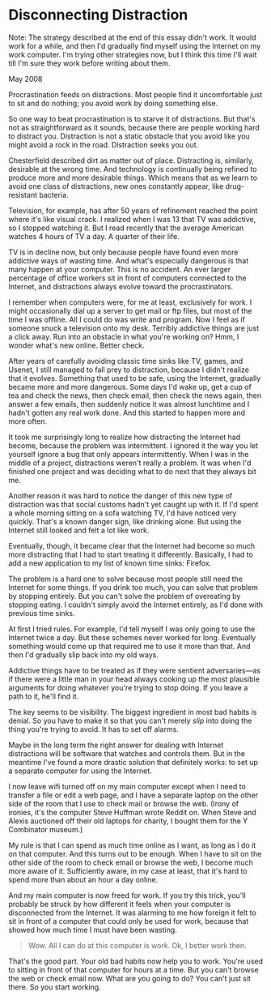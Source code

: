 # Disconnecting Distraction

Note: The strategy described at the end of this essay didn't work. 
It would work for a while, and then I'd gradually find myself 
using the Internet on my work computer. I'm trying other 
strategies now, but I think this time I'll wait till I'm sure 
they work before writing about them.

May 2008

Procrastination feeds on distractions. Most people find it 
uncomfortable just to sit and do nothing; you avoid work by doing 
something else.

So one way to beat procrastination is to starve it of distractions. 
But that's not as straightforward as it sounds, because there are 
people working hard to distract you. Distraction is not a static 
obstacle that you avoid like you might avoid a rock in the road. 
Distraction seeks you out.

Chesterfield described dirt as matter out of place. Distracting 
is, similarly, desirable at the wrong time. And technology is 
continually being refined to produce more and more desirable things. 
Which means that as we learn to avoid one class of distractions, 
new ones constantly appear, like drug-resistant bacteria.

Television, for example, has after 50 years of refinement reached 
the point where it's like visual crack. I realized when I was 13 
that TV was addictive, so I stopped watching it. But I read recently 
that the average American watches 4 hours of TV a day. A quarter 
of their life.

TV is in decline now, but only because people have found even more 
addictive ways of wasting time. And what's especially dangerous 
is that many happen at your computer. This is no accident. An 
ever larger percentage of office workers sit in front of computers 
connected to the Internet, and distractions always evolve toward 
the procrastinators.

I remember when computers were, for me at least, exclusively for 
work. I might occasionally dial up a server to get mail or ftp 
files, but most of the time I was offline. All I could do was write 
and program. Now I feel as if someone snuck a television onto my 
desk. Terribly addictive things are just a click away. Run into 
an obstacle in what you're working on? Hmm, I wonder what's new 
online. Better check.

After years of carefully avoiding classic time sinks like TV, games, 
and Usenet, I still managed to fall prey to distraction, because 
I didn't realize that it evolves. Something that used to be safe, 
using the Internet, gradually became more and more dangerous. Some 
days I'd wake up, get a cup of tea and check the news, then check 
email, then check the news again, then answer a few emails, then 
suddenly notice it was almost lunchtime and I hadn't gotten any real 
work done. And this started to happen more and more often.

It took me surprisingly long to realize how distracting the Internet 
had become, because the problem was intermittent. I ignored it the 
way you let yourself ignore a bug that only appears intermittently. When 
I was in the middle of a project, distractions weren't really a 
problem. It was when I'd finished one project and was deciding 
what to do next that they always bit me.

Another reason it was hard to notice the danger of this new type 
of distraction was that social customs hadn't yet caught up with 
it. If I'd spent a whole morning sitting on a sofa watching TV, 
I'd have noticed very quickly. That's a known danger sign, like 
drinking alone. But using the Internet still looked and felt a 
lot like work.

Eventually, though, it became clear that the Internet had become so much 
more distracting that I had to start treating it differently. 
Basically, I had to add a new application to my list of known time 
sinks: Firefox.

The problem is a hard one to solve because most people still need 
the Internet for some things. If you drink too much, you can solve 
that problem by stopping entirely. But you can't solve the problem 
of overeating by stopping eating. I couldn't simply avoid the 
Internet entirely, as I'd done with previous time sinks.

At first I tried rules. For example, I'd tell myself I was only 
going to use the Internet twice a day. But these schemes never 
worked for long. Eventually something would come up that required 
me to use it more than that. And then I'd gradually slip back 
into my old ways.

Addictive things have to be treated as if they were sentient 
adversaries—as if there were a little man in your head always 
cooking up the most plausible arguments for doing whatever you're 
trying to stop doing. If you leave a path to it, he'll find it.

The key seems to be visibility. The biggest ingredient in most bad habits 
is denial. So you have to make it so that you can't merely *slip* 
into doing the thing you're trying to avoid. It has to set off 
alarms.

Maybe in the long term the right answer for dealing with Internet 
distractions will be software that watches and controls them. But 
in the meantime I've found a more drastic solution that definitely 
works: to set up a separate computer for using the Internet.

I now leave wifi turned off on my main computer except when I need 
to transfer a file or edit a web page, and I have a separate laptop 
on the other side 
of the room that I use to check mail or browse the web. (Irony of 
ironies, it's the computer Steve Huffman wrote Reddit on. When 
Steve and Alexis auctioned off their old laptops for charity, I 
bought them for the Y Combinator museum.)

My rule is that I can spend as much time online as I want, as long 
as I do it on that computer. And this turns out to be enough. When 
I have to sit on the other side of the room to check email or browse 
the web, I become much more aware of it. Sufficiently aware, in 
my case at least, that it's hard to spend more than about an hour 
a day online.

And my main computer is now freed for work. If you try this trick, 
you'll probably be struck by how different it feels when your 
computer is disconnected from the Internet. It was alarming to me 
how foreign it felt to sit in front of a computer that could 
only be used for work, because that showed how much time I must 
have been wasting.

> Wow. All I can do at this computer is work. Ok, I better work 
> then.

That's the good part. Your old bad habits now help you to work. 
You're used to sitting in front of that computer for hours at a 
time. But you can't browse the web or check email now. What are 
you going to do? You can't just sit there. So you start working.